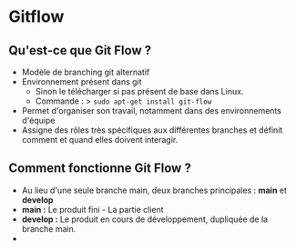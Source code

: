 # Gitflow

## Qu'est-ce que Git Flow ?

- Modèle de branching git alternatif
- Environnement présent dans git
  - Sinon le télécharger si pas présent de base dans Linux.
  - Commande : > `sudo apt-get install git-flow`
- Permet d'organiser son travail, notamment dans des environnements d'équipe
- Assigne des rôles très spécifiques aux différentes branches et définit comment et quand elles doivent interagir.

## Comment fonctionne Git Flow ?

- Au lieu d'une seule branche main, deux branches principales : **main** et **develop**
- **main :** Le produit fini - La partie client
- **develop :** Le produit en cours de développement, dupliquée de la branche main.
-
